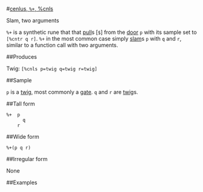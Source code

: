 #[cenlus, `%+`, %cnls](#cnls)

Slam, two arguments

`%+` is a synthetic rune that that [pull]()s [`$`] from the [door]() `p` with its sample set to `[%cntr q r]`. `%+` in the most common case simply [slam]()s `p` with `q` and `r`, similar to a function call with two arguments.

##Produces

Twig: `[%cnls p=twig q=twig r=twig]`

##Sample

`p` is a [twig](), most commonly a [gate]().
`q` and `r` are [twig]()s.

##Tall form

    %+  p
          q
        r

##Wide form

    %+(p q r)

##Irregular form

None

##Examples